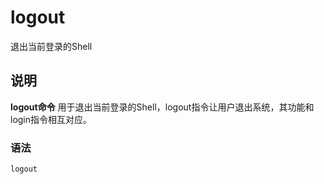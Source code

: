 logout
===

退出当前登录的Shell

## 说明

**logout命令** 用于退出当前登录的Shell，logout指令让用户退出系统，其功能和login指令相互对应。

### 语法  

```
logout
```



